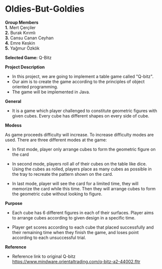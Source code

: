 # Oldies-But-Goldies

**Group Members**  
**1.** Mert Çerçiler  
**2.** Burak Kırımlı  
**3.** Cansu Canan Ceyhan  
**4.** Emre Keskin  
**5.** Yağmur Özkök  

**Selected Game:** Q-Bitz

**Project Description**  

  * In this project, we are going to implement a table game called "Q-bitz".
  * Our aim is to create the game according to the principles of object oriented programming. 
  * The game will be implemented in Java. 

**General**

  * It is a game which player challenged to constitute geometric figures with given cubes. Every cube has different shapes on every side of cube.

**Modess**

  As game proceeds difficulty will increase. To increase difficulty modes are used. There are three different modes at the game:
 
   * In first mode, player only arrange cubes to form the geometric figure on the card
   
   * In second mode, players roll all of their cubes on the table like dice. Using the cubes as rolled, players place as many cubes as possible in the tray to recreate the pattern shown on the card. 
   
   * In last mode, player will see the card for a limited time, they will memorize the card while this time. Then they will arrange cubes to form the geometric cube without looking to figure.

**Purpose**

  * Each cube has 6 different figures in each of their surfaces. Player aims to arrange cubes according to given design in a specific time.

  * Player get scores according to each cube that placed successfully and their remaining time when they finish the game, and loses point according to each unsuccessful trial.
  
**Reference**

 * Reference link to original Q-bitz https://www.mindware.orientaltrading.com/q-bitz-a2-44002.fltr


